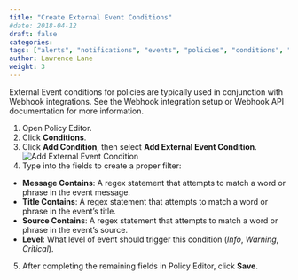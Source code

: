 ```yaml
---
title: "Create External Event Conditions"
#date: 2018-04-12
draft: false
categories:
tags: ["alerts", "notifications", "events", "policies", "conditions", "external events", "webhooks"]
author: Lawrence Lane
weight: 3
---
```


External Event conditions for policies are typically used in conjunction with Webhook integrations. See the Webhook integration setup or Webhook API documentation for more information.

1. Open Policy Editor.
2. Click **Conditions**.
3. Click **Add Condition**, then select **Add External Event Condition**.
![Add External Event Condition](/images/create-external-event-conditions/add-external-event-condition.png)
4.  Type into the fields to create a proper filter:
  - **Message Contains**: A regex statement that attempts to match a word or phrase in the event message.
  - **Title Contains**: A regex statement that attempts to match a word or phrase in the event’s title.
  - **Source Contains**: A regex statement that attempts to match a word or phrase in the event’s source.
  - **Level**: What level of event should trigger this condition (_Info_, _Warning_, _Critical_).
5. After completing the remaining fields in Policy Editor, click **Save**.
